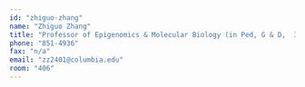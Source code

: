 ```yaml
---
id: "zhiguo-zhang"
name: "Zhiguo Zhang"
title: "Professor of Epigenomics & Molecular Biology (in Ped, G & D,  ICG) "
phone: "851-4936"
fax: "n/a"
email: "zz2401@columbia.edu"
room: "406"
---
```

